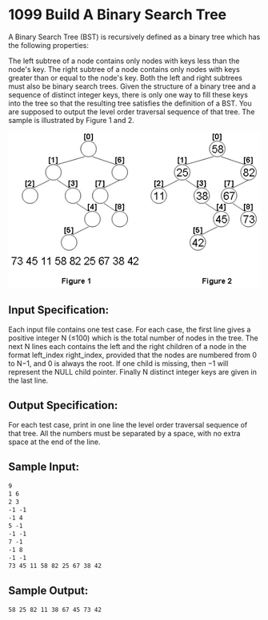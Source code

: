 # 1099 Build A Binary Search Tree
A Binary Search Tree (BST) is recursively defined as a binary tree which has the following properties:

The left subtree of a node contains only nodes with keys less than the node's key.
The right subtree of a node contains only nodes with keys greater than or equal to the node's key.
Both the left and right subtrees must also be binary search trees.
Given the structure of a binary tree and a sequence of distinct integer keys, there is only one way to fill these keys into the tree so that the resulting tree satisfies the definition of a BST. You are supposed to output the level order traversal sequence of that tree. The sample is illustrated by Figure 1 and 2.

![figBST.jpg](../materials/1099.jpg)

## Input Specification:
Each input file contains one test case. For each case, the first line gives a positive integer N (≤100) which is the total number of nodes in the tree. The next N lines each contains the left and the right children of a node in the format left_index right_index, provided that the nodes are numbered from 0 to N−1, and 0 is always the root. If one child is missing, then −1 will represent the NULL child pointer. Finally N distinct integer keys are given in the last line.

## Output Specification:
For each test case, print in one line the level order traversal sequence of that tree. All the numbers must be separated by a space, with no extra space at the end of the line.

## Sample Input:
    9
    1 6
    2 3
    -1 -1
    -1 4
    5 -1
    -1 -1
    7 -1
    -1 8
    -1 -1
    73 45 11 58 82 25 67 38 42

## Sample Output:
    58 25 82 11 38 67 45 73 42